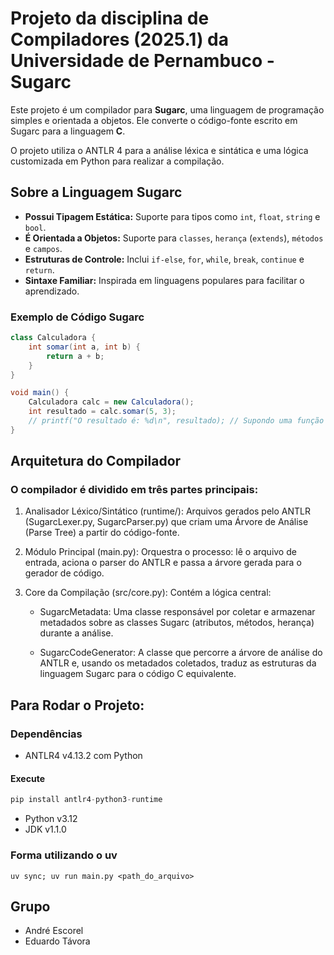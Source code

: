 # Projeto da disciplina de Compiladores (2025.1) da Universidade de Pernambuco - Sugarc

Este projeto é um compilador para **Sugarc**, uma linguagem de programação simples e orientada a objetos. Ele converte o código-fonte escrito em Sugarc para a linguagem **C**.

O projeto utiliza o ANTLR 4 para a análise léxica e sintática e uma lógica customizada em Python para realizar a compilação.

## Sobre a Linguagem Sugarc

* **Possui Tipagem Estática:** Suporte para tipos como `int`, `float`, `string` e `bool`.
* **É Orientada a Objetos:** Suporte para `classes`, `herança` (`extends`), `métodos` e `campos`.
* **Estruturas de Controle:** Inclui `if-else`, `for`, `while`, `break`, `continue` e `return`.
* **Sintaxe Familiar:** Inspirada em linguagens populares para facilitar o aprendizado.

### Exemplo de Código Sugarc

```java
class Calculadora {
    int somar(int a, int b) {
        return a + b;
    }
}

void main() {
    Calculadora calc = new Calculadora();
    int resultado = calc.somar(5, 3);
    // printf("O resultado é: %d\n", resultado); // Supondo uma função printf
}
```

## Arquitetura do Compilador

### O compilador é dividido em três partes principais:

1. Analisador Léxico/Sintático (runtime/): Arquivos gerados pelo ANTLR (SugarcLexer.py, SugarcParser.py) que criam uma Árvore de Análise (Parse Tree) a partir do código-fonte.

2. Módulo Principal (main.py): Orquestra o processo: lê o arquivo de entrada, aciona o parser do ANTLR e passa a árvore gerada para o gerador de código.

3. Core da Compilação (src/core.py): Contém a lógica central:

    - SugarcMetadata: Uma classe responsável por coletar e armazenar metadados sobre as classes Sugarc (atributos, métodos, herança) durante a análise.

    - SugarcCodeGenerator: A classe que percorre a árvore de análise do ANTLR e, usando os metadados coletados, traduz as estruturas da linguagem Sugarc para o código C equivalente.

## Para Rodar o Projeto:

### Dependências

- ANTLR4 v4.13.2 com Python

#### Execute
```python
pip install antlr4-python3-runtime
```
- Python v3.12
- JDK v1.1.0

### Forma utilizando o uv
```
uv sync; uv run main.py <path_do_arquivo>
```

## Grupo

- André Escorel
- Eduardo Távora
